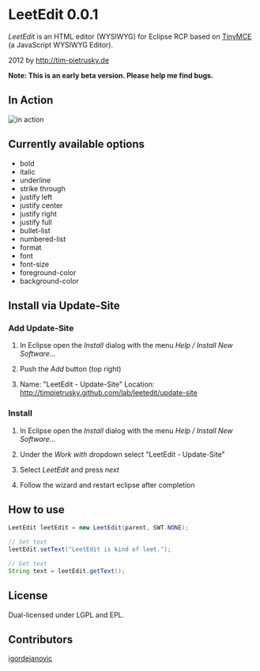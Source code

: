 # LeetEdit 0.0.1

*LeetEdit* is an HTML editor (WYSIWYG) for Eclipse RCP based on [TinyMCE](http://www.tinymce.com) (a JavaScript WYSIWYG Editor).

2012 by http://tim-pietrusky.de

**Note: This is an early beta version. Please help me find bugs.**

## In Action

![in action](http://tim-pietrusky.de/img/leetedit_preview.png)

## Currently available options

* bold
* italic
* underline
* strike through
* justify left
* justify center
* justify right
* justify full
* bullet-list
* numbered-list
* format
* font
* font-size
* foreground-color
* background-color

## Install via Update-Site

### Add Update-Site

1. In Eclipse open the *Install* dialog with the menu _*Help / Install New Software...*_

2. Push the *Add* button (top right)

3. Name: "LeetEdit - Update-Site"
   Location: http://timpietrusky.github.com/lab/leetedit/update-site

### Install

1. In Eclipse open the *Install* dialog with the menu _*Help / Install New Software...*_

2. Under the *Work with* dropdown select "LeetEdit - Update-Site"

3. Select *LeetEdit* and press _next_

4. Follow the wizard and restart eclipse after completion


## How to use

```java
LeetEdit leetEdit = new LeetEdit(parent, SWT.NONE);

// Set text
leetEdit.setText("LeetEdit is kind of leet.");

// Get text
String text = leetEdit.getText();
```

## License

Dual-licensed under LGPL and EPL.

## Contributors
[igordejanovic](http://github.com/igordejanovic)
